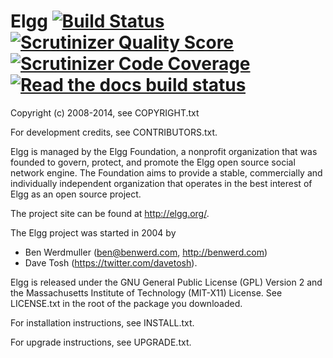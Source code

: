 Elgg [![Build Status](https://secure.travis-ci.org/Elgg/Elgg.svg?branch=1.x)](https://travis-ci.org/Elgg/Elgg) [![Scrutinizer Quality Score](https://scrutinizer-ci.com/g/Elgg/Elgg/badges/quality-score.png?s=1.x)](https://scrutinizer-ci.com/g/Elgg/Elgg/?branch=1.x) [![Scrutinizer Code Coverage](https://scrutinizer-ci.com/g/Elgg/Elgg/badges/coverage.png?b=1.x)](https://scrutinizer-ci.com/g/Elgg/Elgg/?branch=1.x) [![Read the docs build status](https://readthedocs.org/projects/elgg/badge/?version=1.x)](http://learn.elgg.org/en/1.x/)
====

Copyright (c) 2008-2014, see COPYRIGHT.txt

For development credits, see CONTRIBUTORS.txt.

Elgg is managed by the Elgg Foundation, a nonprofit organization that was
founded to govern, protect, and promote the Elgg open source social network
engine.  The Foundation aims to provide a stable, commercially and
individually independent organization that operates in the best interest of Elgg
as an open source project.

The project site can be found at http://elgg.org/.

The Elgg project was started in 2004 by
 - Ben Werdmuller (<ben@benwerd.com>, <http://benwerd.com>)
 - Dave Tosh (<https://twitter.com/davetosh>).

Elgg is released under the GNU General Public License (GPL) Version 2 and the
Massachusetts Institute of Technology (MIT-X11) License. See LICENSE.txt 
in the root of the package you downloaded.

For installation instructions, see INSTALL.txt.

For upgrade instructions, see UPGRADE.txt.
